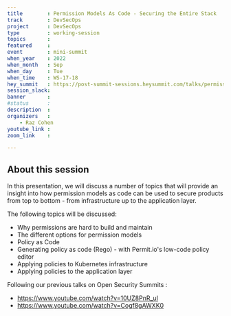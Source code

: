 ```yaml
---
title        : Permission Models As Code - Securing the Entire Stack
track        : DevSecOps
project      : DevSecOps
type         : working-session
topics       : 
featured     :
event        : mini-summit
when_year    : 2022
when_month   : Sep
when_day     : Tue
when_time    : WS-17-18
hey_summit   : https://post-summit-sessions.heysummit.com/talks/permission-models-as-code-securing-the-entire-stack/
session_slack:
banner       : 
#status      :
description  :
organizers   :
    - Raz Cohen   
youtube_link : 
zoom_link    : 

---
```


## About this session
In this presentation, we will discuss a number of topics that will provide an insight into how permission models as code can be used to secure products from top to bottom - from infrastructure up to the application layer.

The following topics will be discussed:
- Why permissions are hard to build and maintain
- The different options for permission models
- Policy as Code
- Generating policy as code (Rego) - with Permit.io's low-code policy editor
- Applying policies to Kubernetes infrastructure
- Applying policies to the application layer

Following our previous talks on Open Security Summits :
- https://www.youtube.com/watch?v=10UZ8PnR_uI
- https://www.youtube.com/watch?v=Cogf8gAWXK0
